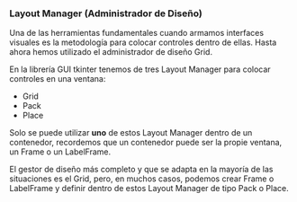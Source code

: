 ### Layout Manager (Administrador de Diseño)

Una de las herramientas fundamentales cuando armamos interfaces visuales es la metodología para colocar controles dentro de ellas. Hasta ahora hemos utilizado el administrador de diseño Grid.

En la librería GUI tkinter tenemos de tres Layout Manager para colocar controles en una ventana:

- Grid
- Pack
- Place

Solo se puede utilizar **uno** de estos Layout Manager dentro de un contenedor, recordemos que un contenedor puede ser la propie ventana, un Frame o un LabelFrame.

El gestor de diseño más completo y que se adapta en la mayoría de las situaciones es el Grid, pero, en muchos casos, podemos crear Frame o LabelFrame y definir dentro de estos Layout Manager de tipo Pack o Place.